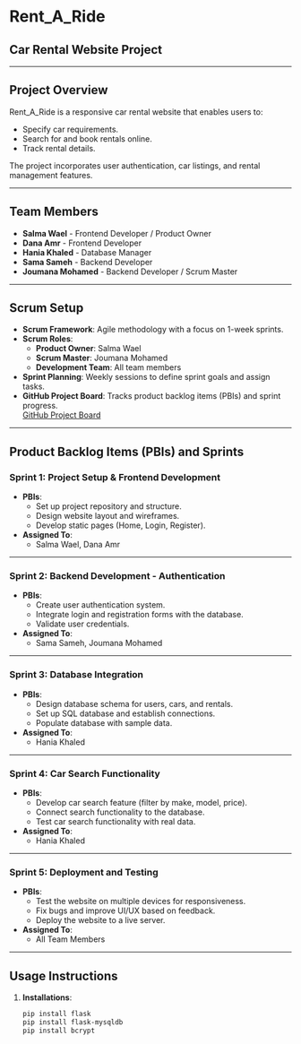 # Rent_A_Ride  
## **Car Rental Website Project**

---

## **Project Overview**  
Rent_A_Ride is a responsive car rental website that enables users to:  
- Specify car requirements.  
- Search for and book rentals online.  
- Track rental details.  

The project incorporates user authentication, car listings, and rental management features.

---

## **Team Members**  
- **Salma Wael** - Frontend Developer / Product Owner  
- **Dana Amr** - Frontend Developer  
- **Hania Khaled** - Database Manager  
- **Sama Sameh** - Backend Developer  
- **Joumana Mohamed** - Backend Developer / Scrum Master  

---

## **Scrum Setup**  
- **Scrum Framework**: Agile methodology with a focus on 1-week sprints.  
- **Scrum Roles**:  
  - **Product Owner**: Salma Wael  
  - **Scrum Master**: Joumana Mohamed  
  - **Development Team**: All team members  
- **Sprint Planning**: Weekly sessions to define sprint goals and assign tasks.  
- **GitHub Project Board**: Tracks product backlog items (PBIs) and sprint progress.  
  [GitHub Project Board](https://github.com/users/salmaramzyy/projects/1/views/1)

---

## **Product Backlog Items (PBIs) and Sprints**  

### **Sprint 1: Project Setup & Frontend Development**  
- **PBIs**:  
  - Set up project repository and structure.  
  - Design website layout and wireframes.  
  - Develop static pages (Home, Login, Register).  
- **Assigned To**:  
  - Salma Wael, Dana Amr  

---

### **Sprint 2: Backend Development - Authentication**  
- **PBIs**:  
  - Create user authentication system.  
  - Integrate login and registration forms with the database.  
  - Validate user credentials.  
- **Assigned To**:  
  - Sama Sameh, Joumana Mohamed  

---

### **Sprint 3: Database Integration**  
- **PBIs**:  
  - Design database schema for users, cars, and rentals.  
  - Set up SQL database and establish connections.  
  - Populate database with sample data.  
- **Assigned To**:  
  - Hania Khaled  

---

### **Sprint 4: Car Search Functionality**  
- **PBIs**:  
  - Develop car search feature (filter by make, model, price).  
  - Connect search functionality to the database.  
  - Test car search functionality with real data.  
- **Assigned To**:  
  - Hania Khaled

---

### **Sprint 5: Deployment and Testing**  
- **PBIs**:  
  - Test the website on multiple devices for responsiveness.  
  - Fix bugs and improve UI/UX based on feedback.  
  - Deploy the website to a live server.  
- **Assigned To**:  
  - All Team Members  

---

## **Usage Instructions**  
1. **Installations**:  
   ```bash
   pip install flask
   pip install flask-mysqldb
   pip install bcrypt
